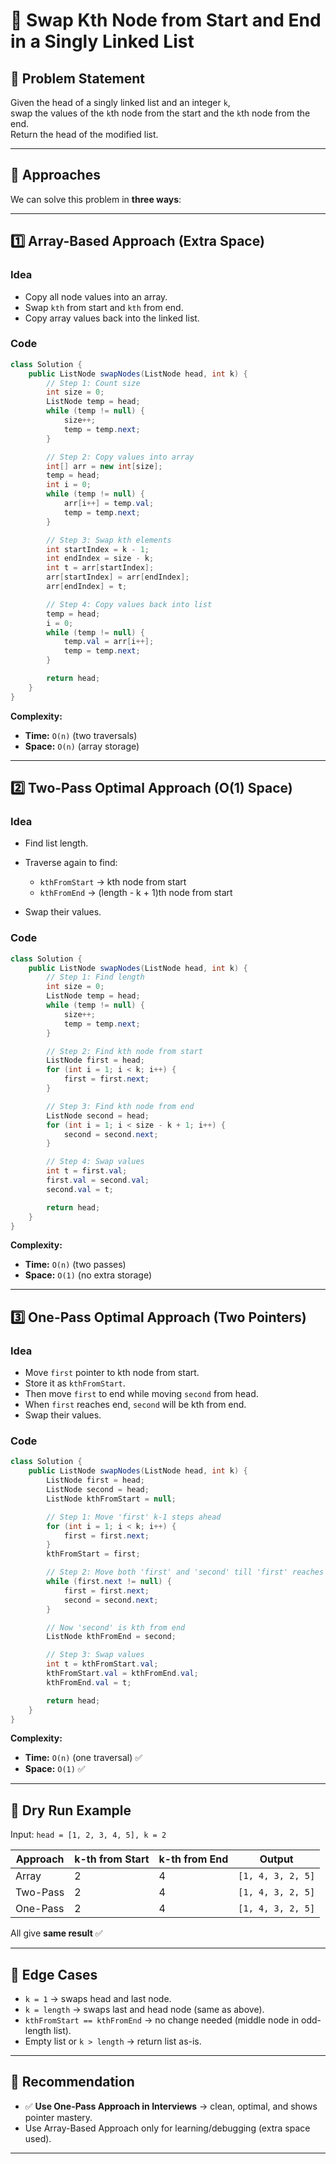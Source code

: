 
# 🔄 Swap Kth Node from Start and End in a Singly Linked List

## 📌 Problem Statement
Given the head of a singly linked list and an integer `k`,  
swap the values of the `k`th node from the start and the `k`th node from the end.  
Return the head of the modified list.

---

## 🧩 Approaches

We can solve this problem in **three ways**:

---

## 1️⃣ Array-Based Approach (Extra Space)

### Idea
- Copy all node values into an array.
- Swap `kth` from start and `kth` from end.
- Copy array values back into the linked list.

### Code
```java
class Solution {
    public ListNode swapNodes(ListNode head, int k) {
        // Step 1: Count size
        int size = 0;
        ListNode temp = head;
        while (temp != null) {
            size++;
            temp = temp.next;
        }

        // Step 2: Copy values into array
        int[] arr = new int[size];
        temp = head;
        int i = 0;
        while (temp != null) {
            arr[i++] = temp.val;
            temp = temp.next;
        }

        // Step 3: Swap kth elements
        int startIndex = k - 1;
        int endIndex = size - k;
        int t = arr[startIndex];
        arr[startIndex] = arr[endIndex];
        arr[endIndex] = t;

        // Step 4: Copy values back into list
        temp = head;
        i = 0;
        while (temp != null) {
            temp.val = arr[i++];
            temp = temp.next;
        }

        return head;
    }
}
````

**Complexity:**

* **Time:** `O(n)` (two traversals)
* **Space:** `O(n)` (array storage)

---

## 2️⃣ Two-Pass Optimal Approach (O(1) Space)

### Idea

* Find list length.
* Traverse again to find:

  * `kthFromStart` → kth node from start
  * `kthFromEnd` → (length - k + 1)th node from start
* Swap their values.

### Code

```java
class Solution {
    public ListNode swapNodes(ListNode head, int k) {
        // Step 1: Find length
        int size = 0;
        ListNode temp = head;
        while (temp != null) {
            size++;
            temp = temp.next;
        }

        // Step 2: Find kth node from start
        ListNode first = head;
        for (int i = 1; i < k; i++) {
            first = first.next;
        }

        // Step 3: Find kth node from end
        ListNode second = head;
        for (int i = 1; i < size - k + 1; i++) {
            second = second.next;
        }

        // Step 4: Swap values
        int t = first.val;
        first.val = second.val;
        second.val = t;

        return head;
    }
}
```

**Complexity:**

* **Time:** `O(n)` (two passes)
* **Space:** `O(1)` (no extra storage)

---

## 3️⃣ One-Pass Optimal Approach (Two Pointers)

### Idea

* Move `first` pointer to kth node from start.
* Store it as `kthFromStart`.
* Then move `first` to end while moving `second` from head.
* When `first` reaches end, `second` will be kth from end.
* Swap their values.

### Code

```java
class Solution {
    public ListNode swapNodes(ListNode head, int k) {
        ListNode first = head;
        ListNode second = head;
        ListNode kthFromStart = null;

        // Step 1: Move 'first' k-1 steps ahead
        for (int i = 1; i < k; i++) {
            first = first.next;
        }
        kthFromStart = first;

        // Step 2: Move both 'first' and 'second' till 'first' reaches last node
        while (first.next != null) {
            first = first.next;
            second = second.next;
        }

        // Now 'second' is kth from end
        ListNode kthFromEnd = second;

        // Step 3: Swap values
        int t = kthFromStart.val;
        kthFromStart.val = kthFromEnd.val;
        kthFromEnd.val = t;

        return head;
    }
}
```

**Complexity:**

* **Time:** `O(n)` (one traversal) ✅
* **Space:** `O(1)` ✅

---

## 🧠 Dry Run Example

Input:
`head = [1, 2, 3, 4, 5], k = 2`

| Approach | k-th from Start | k-th from End | Output            |
| -------- | --------------- | ------------- | ----------------- |
| Array    | 2               | 4             | `[1, 4, 3, 2, 5]` |
| Two-Pass | 2               | 4             | `[1, 4, 3, 2, 5]` |
| One-Pass | 2               | 4             | `[1, 4, 3, 2, 5]` |

All give **same result** ✅

---

## 📌 Edge Cases

* `k = 1` → swaps head and last node.
* `k = length` → swaps last and head node (same as above).
* `kthFromStart == kthFromEnd` → no change needed (middle node in odd-length list).
* Empty list or `k > length` → return list as-is.

---

## 🎯 Recommendation

* ✅ **Use One-Pass Approach in Interviews** → clean, optimal, and shows pointer mastery.
* Use Array-Based Approach only for learning/debugging (extra space used).

---

```

